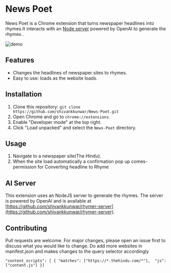 # News Poet

News Poet is a Chrome extension that turns newspaper headlines into rhymes.It interacts with an [Node server](https://github.com/shivankkunwar/rhymer-server)  powered by OpenAI to generate the rhymes .

![demo](https://github.com/shivankkunwar/News-Poet/blob/main/rhyme.gif)
## Features

- Changes the headlines of newspaper sites to rhymes.
- Easy to use: loads as the website loads.


## Installation

1. Clone this repository: `git clone https://github.com/shivankkunwar/News-Poet.git`
2. Open Chrome and go to `chrome://extensions`.
3. Enable "Developer mode" at the top right.
4. Click "Load unpacked" and select the `News-Poet` directory.

## Usage

1. Navigate to a newspaper site(The Hindu).
2. When the site load automatically a confirmation pop up comes- permission for Converting headline to Rhyme

## AI Server

This extension uses an NodeJS  server to generate the rhymes. The server is powered by OpenAI and is available at [https://github.com/shivankkunwar/rhymer-server](https://github.com/shivankkunwar/rhymer-server).

## Contributing

Pull requests are welcome. For major changes, please open an issue first to discuss what you would like to change.
Do add more websites in manifest.json and makes changes to the query selector accordingly 

`"content_scripts": [
      {
        "matches": ["https://*.thehindu.com/*"], 
        "js": ["content.js"]
      }]
`

